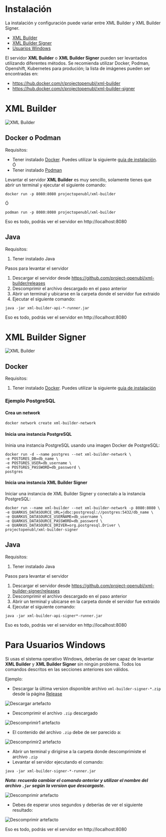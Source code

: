 # Instalación
La instalación y configuración puede variar entre XML Builder y XML Builder Signer.

- [XML Builder](#XML-Builder)
- [XML Builder Signer](#XML-Builder-Signer)
- [Usuarios Windows](#Para-Usuarios-Windows)

El servidor **XML Builder** o **XML Builder Signer** pueden ser levantados utilizando diferentes métodos. Se recomienda utilizar Docker, Podman, Openshift, Kubernetes para produción; la lista de imágenes pueden ser encontradas en:

- https://hub.docker.com/r/projectopenubl/xml-builder
- https://hub.docker.com/r/projectopenubl/xml-builder-signer

# XML Builder
![XML Builder](images/xml_builder.png)

## Docker o Podman
Requisitos:
- Tener instalado [Docker](https://www.docker.com/). Puedes utilizar la siguiente [guía de instalación](https://docs.docker.com/install/). Ó
- Tener instalado [Podman](https://podman.io/)

Levantar el servidor **XML Builder** es muy sencillo, solamente tienes que abrir un terminal y ejecutar el siguiente comando:

```
docker run -p 8080:8080 projectopenubl/xml-builder
```
Ó
```
podman run -p 8080:8080 projectopenubl/xml-builder
```

Eso es todo, podrás ver el servidor en http://localhost:8080

## Java
Requisitos:
1. Tener instalado Java

Pasos para levantar el servidor
1. Descargar el servidor desde https://github.com/project-openubl/xml-builder/releases
1. Descomprimir el archivo descargado en el paso anterior
1. Abrir un terminal y ubicarse en la carpeta donde el servidor fue extraido
1. Ejecutar el siguiente comando: 

```
java -jar xml-builder-api-*-runner.jar
```

Eso es todo, podrás ver el servidor en http://localhost:8080

# XML Builder Signer
![XML Builder](images/xml_builder_signer.png)

## Docker
Requisitos:
1. Tener instalado [Docker](https://www.docker.com/). Puedes utilizar la siguiente [guía de instalación](https://docs.docker.com/install/)

### Ejemplo PostgreSQL
#### Crea un network

```
docker network create xml-builder-network
```

#### Inicia una instancia PostgreSQL
Ininia una instancia PostgreSQL usando una imagen Docker de PostgreSQL:

```
docker run -d --name postgres --net xml-builder-network \
-e POSTGRES_DB=db_name \
-e POSTGRES_USER=db_username \
-e POSTGRES_PASSWORD=db_password \
postgres
```

#### Inicia una instancia XML Builder Signer
Iniciar una instancia de XML Builder Signer y conectalo a la instancia PostgreSQL:

```
docker run --name xml-builder --net xml-builder-network -p 8080:8080 \
-e QUARKUS_DATASOURCE_URL=jdbc:postgresql://postgres:5432/db_name \
-e QUARKUS_DATASOURCE_USERNAME=db_username \
-e QUARKUS_DATASOURCE_PASSWORD=db_password \
-e QUARKUS_DATASOURCE_DRIVER=org.postgresql.Driver \
projectopenubl/xml-builder-signer
```

## Java
Requisitos:
1. Tener instalado Java

Pasos para levantar el servidor
1. Descargar el servidor desde https://github.com/project-openubl/xml-builder-signer/releases
1. Descomprimir el archivo descargado en el paso anterior
1. Abrir un terminal y ubicarse en la carpeta donde el servidor fue extraido
1. Ejecutar el siguiente comando: 

```
java -jar xml-builder-api-signer*-runner.jar
```

Eso es todo, podrás ver el servidor en http://localhost:8080

# Para Usuarios Windows
Si usas el sistema operativo Windows, deberías de ser capaz de levantar **XML Builder** y **XML Builder Signer** sin ningún problema. Todos los comandos descritos en las secciones anteriores son válidos.

Ejemplo:

- Descargar la última version disponible archivo `xml-builder-signer-*.zip` desde la página [Release](https://github.com/project-openubl/xml-builder/releases)

![Descargar artefacto](./images/windows0.png)

- Descomprimir el archivo `.zip` descargado

![Descomprimir1 artefacto](./images/windows1.png)
    
- El contenido del archivo `.zip` debe de ser parecido a:
    
![Descomprimir2 artefacto](./images/windows2.png)

- Abrir un terminal y dirigirse a la carpeta donde descomprimiste el archivo `.zip`
- Levantar el servidor ejecutando el comando:

```
java -jar xml-builder-signer-*-runner.jar
```

***Nota: recuerda cambiar el comando anterior y utilizar el nombre del archivo `.jar` según
la version que descargaste.***

![Descomprimir artefacto](./images/windows3.png)

- Debes de esperar unos segundos y deberías de ver el siguiente resultado:

![Descomprimir artefacto](./images/windows4.png)

Eso es todo, podrás ver el servidor en http://localhost:8080
